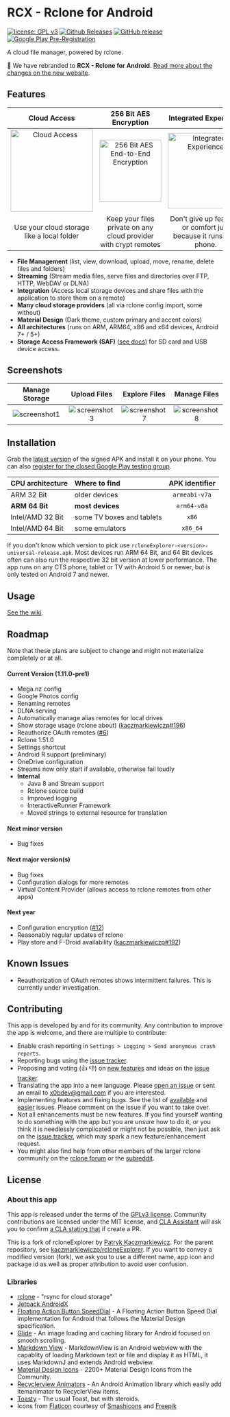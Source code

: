 # RCX - Rclone for Android
[![license: GPL v3](https://img.shields.io/badge/License-GPLv3-blue.svg)](https://github.com/x0b/rcloneExplorer/blob/master-x0b/LICENSE) [![Github Releases](https://img.shields.io/github/downloads/x0b/rcloneExplorer/total.svg)](https://github.com/x0b/rcloneExplorer/releases) [![GitHub release](https://img.shields.io/github/v/release/x0b/rcloneExplorer?include_prereleases)](https://github.com/x0b/rcloneExplorer/releases/latest) [![Google Play Pre-Registration](https://img.shields.io/badge/Google_Play-Pre%E2%80%93Registration-brightgreen)](https://forms.gle/5jLYhZwafx7nEfi16)

A cloud file manager, powered by rclone. 

🎉 We have rebranded to **RCX - Rclone for Android**. [Read more about the changes on the new website](https://x0b.github.io/posts/upcoming-changes-202001/).

Features
--------

Cloud Access | 256 Bit AES Encryption | Integrated Experience
:-----:|:--------------:|:-----------:
<img src="https://github.com/x0b/rcloneExplorer/blob/master-x0b/docs/cloud-computing.png?raw=true" alt="Cloud Access" width="192" /> | <img src="https://github.com/x0b/rcloneExplorer/blob/master-x0b/docs/locked-padlock.png?raw=true" alt="256 Bit AES End-to-End Encryption" width="144" /> | <img src="https://github.com/x0b/rcloneExplorer/blob/master-x0b/docs/smartphone.png?raw=true" alt="Integrated Experience" width="176"/>
Use your cloud storage like a local folder | Keep your files private on any cloud provider with crypt remotes | Don't give up features or comfort just because it runs on a phone.

- **File Management** (list, view, download, upload, move, rename, delete files and folders)
- **Streaming** (Stream media files, serve files and directories over FTP, HTTP, WebDAV or DLNA)
- **Integration** (Access local storage devices and share files with the application to store them on a remote)
- **Many cloud storage providers** (all via rclone config import, some without)
- **Material Design** (Dark theme, custom primary and accent colors)
- **All architectures** (runs on ARM, ARM64, x86 and x64 devices, Android 7+ / 5+)
- **Storage Access Framework (SAF)** ([see docs](https://github.com/x0b/rcloneExplorer/wiki#adding-local-storage-saf)) for SD card and USB device access.

Screenshots
-----------
Manage Storage|Upload Files|Explore Files|Manage Files
:-----:|:--------------:|:-----------:|:---------:|
![screenshot1](https://github.com/x0b/rcloneExplorer/blob/master-x0b/docs/screenshot_1.png?raw=true)|![screenshot3](https://github.com/x0b/rcloneExplorer/blob/master-x0b/docs/screenshot_3.png?raw=true)|![screenshot7](https://github.com/x0b/rcloneExplorer/blob/master-x0b/docs/screenshot_7.png?raw=true)|![screenshot8](https://github.com/x0b/rcloneExplorer/blob/master-x0b/docs/screenshot_8.png?raw=true)

Installation
------------
Grab the [latest version](https://github.com/x0b/rcloneExplorer/releases/latest) of the signed APK and install it on your phone. You can also [register for the closed Google Play testing group](https://forms.gle/5jLYhZwafx7nEfi16).

| CPU architecture | Where to find | APK identifier |
|:---|:--|:---:|
|ARM 32 Bit | older devices | ```armeabi-v7a``` |
|**ARM 64 Bit** | **most devices** | ```arm64-v8a``` |
|Intel/AMD 32 Bit | some TV boxes and tablets | ```x86``` |
|Intel/AMD 64 Bit | some emulators | ```x86_64``` |

If you don't know which version to pick use ```rcloneExplorer-<version>-universal-release.apk```. Most devices run ARM 64 Bit, and 64 Bit devices often can also run the respective 32 bit version at lower performance. The app runs on any CTS phone, tablet or TV with Android 5 or newer, but is only tested on Android 7 and newer.

Usage
------------
[See the wiki](https://github.com/x0b/rcloneExplorer/wiki).

Roadmap
------------
Note that these plans are subject to change and might not materialize completely or at all.

#### Current Version (1.11.0-pre1)
* Mega.nz config
* Google Photos config
* Renaming remotes
* DLNA serving
* Automatically manage alias remotes for local drives
* Show storage usage (rclone about) ([kaczmarkiewiczp#196](https://github.com/kaczmarkiewiczp/rcloneExplorer/issues/196))
* Reauthorize OAuth remotes ([#6](https://github.com/x0b/rcloneExplorer/issues/6))
* Rclone 1.51.0
* Settings shortcut
* Android R support (preliminary)
* OneDrive configuration
* Streams now only start if available, otherwise fail loudly
* **Internal**
   * Java 8 and Stream support
   * Rclone source build
   * Improved logging
   * InteractiveRunner Framework
   * Moved strings to external resource for translation

#### Next minor version
- Bug fixes

#### Next major version(s)
- Bug fixes
- Configuration dialogs for more remotes
- Virtual Content Provider (allows access to rclone remotes from other apps)

#### Next year
- Configuration encryption ([#12](https://github.com/x0b/rcloneExplorer/issues/12))
- Reasonably regular updates of rclone
- Play store and F-Droid availability ([kaczmarkiewiczp#192](https://github.com/kaczmarkiewiczp/rcloneExplorer/issues/197))

Known Issues
------------
- Reauthorization of OAuth remotes shows intermittent failures. This is currently under investigation.

Contributing
------------
This app is developed by and for its community. Any contribution to improve the app is welcome, and there are multiple to contribute:
- Enable crash reporting in ```Settings > Logging > Send anonymous crash reports```.
- Reporting bugs using the [issue tracker](https://github.com/x0b/rcloneExplorer/issues).
- Proposing and voting (👍 👎) on [new features](https://github.com/x0b/rcloneExplorer/issues?q=is%3Aissue+is%3Aopen+label%3Aenhancement+sort%3Areactions-%2B1-desc) and ideas on the [issue tracker](https://github.com/x0b/rcloneExplorer/issues).
- Translating the app into a new language. Please [open an issue](https://github.com/x0b/rcloneExplorer/issues/new) or sent an email to [x0bdev@gmail.com](mailto:x0bdev@gmail.com) if you are interested.
- Implementing features and fixing bugs. See the list of [available](https://github.com/x0b/rcloneExplorer/issues?utf8=%E2%9C%93&q=is%3Aissue+is%3Aopen+label%3A%22help+wanted%22) and [easier](https://github.com/x0b/rcloneExplorer/issues?q=is%3Aissue+is%3Aopen+label%3A%22good+first+issue%22) issues. Please comment on the issue if you want to take over.
- Not all enhancements must be new features. If you find yourself wanting to do something with the app but you are unsure how to do it, or you think it is needlessly complicated or might not be possible, then just ask on the [issue tracker](https://github.com/x0b/rcloneExplorer/issues), which may spark a new feature/enhancement request.
- You might also find help from other members of the larger rclone community on the [rclone forum](https://forum.rclone.org/) or the [subreddit](https://www.reddit.com/r/rclone/).

License
-----------------
### About this app
This app is released under the terms of the [GPLv3 license](https://github.com/x0b/rcloneExplorer/blob/master-x0b/LICENSE). Community contributions are licensed under the MIT license, and [CLA Assistant](https://cla-assistant.io/) will ask you to confirm [a CLA stating that](https://gist.githubusercontent.com/x0b/889f037d76706fc9e3ab8ee1c047841b/raw/67c028b19e33111428904558cfda0c01039d1574/rcloneExplorer-cla-202001) if create a PR.

This is a fork of rcloneExplorer by [Patryk Kaczmarkiewicz](https://github.com/kaczmarkiewiczp). For the parent repository, see [kaczmarkiewiczp/rcloneExplorer](https://github.com/kaczmarkiewiczp/rcloneExplorer). If you want to convey a modified version (fork), we ask you to use a different name, app icon and package id as well as proper attribution to avoid user confusion.

### Libraries
- [rclone](https://github.com/rclone/rclone) - "rsync for cloud storage"
- [Jetpack AndroidX](https://developer.android.com/license)
- [Floating Action Button SpeedDial](https://github.com/leinardi/FloatingActionButtonSpeedDial) - A Floating Action Button Speed Dial implementation for Android that follows the Material Design specification.
- [Glide](https://github.com/bumptech/glide) - An image loading and caching library for Android focused on smooth scrolling.
- [Markdown View](https://github.com/falnatsheh/MarkdownView) - MarkdownView is an Android webview with the capablity of loading Markdown text or file and display it as HTML, it uses MarkdownJ and extends Android webview.
- [Material Design Icons](https://github.com/Templarian/MaterialDesign) - 2200+ Material Design Icons from the Community.
- [Recyclerview Animators](https://github.com/wasabeef/recyclerview-animators) - An Android Animation library which easily add itemanimator to RecyclerView items.
- [Toasty](https://github.com/GrenderG/Toasty) - The usual Toast, but with steroids.
- Icons from [Flaticon](https://www.flaticon.com) courtesy of [Smashicons](https://www.flaticon.com/authors/smashicons) and [Freepik](https://www.flaticon.com/authors/freepik)
